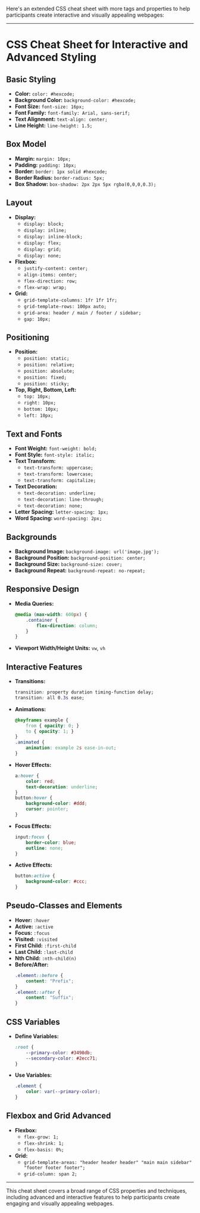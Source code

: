 Here's an extended CSS cheat sheet with more tags and properties to help participants create interactive and visually appealing webpages:

---

# CSS Cheat Sheet for Interactive and Advanced Styling

## Basic Styling
- **Color:** `color: #hexcode;`
- **Background Color:** `background-color: #hexcode;`
- **Font Size:** `font-size: 16px;`
- **Font Family:** `font-family: Arial, sans-serif;`
- **Text Alignment:** `text-align: center;`
- **Line Height:** `line-height: 1.5;`

## Box Model
- **Margin:** `margin: 10px;`
- **Padding:** `padding: 10px;`
- **Border:** `border: 1px solid #hexcode;`
- **Border Radius:** `border-radius: 5px;`
- **Box Shadow:** `box-shadow: 2px 2px 5px rgba(0,0,0,0.3);`

## Layout
- **Display:** 
  - `display: block;`
  - `display: inline;`
  - `display: inline-block;`
  - `display: flex;`
  - `display: grid;`
  - `display: none;`
- **Flexbox:**
  - `justify-content: center;`
  - `align-items: center;`
  - `flex-direction: row;`
  - `flex-wrap: wrap;`
- **Grid:**
  - `grid-template-columns: 1fr 1fr 1fr;`
  - `grid-template-rows: 100px auto;`
  - `grid-area: header / main / footer / sidebar;`
  - `gap: 10px;`

## Positioning
- **Position:** 
  - `position: static;`
  - `position: relative;`
  - `position: absolute;`
  - `position: fixed;`
  - `position: sticky;`
- **Top, Right, Bottom, Left:**
  - `top: 10px;`
  - `right: 10px;`
  - `bottom: 10px;`
  - `left: 10px;`

## Text and Fonts
- **Font Weight:** `font-weight: bold;`
- **Font Style:** `font-style: italic;`
- **Text Transform:** 
  - `text-transform: uppercase;`
  - `text-transform: lowercase;`
  - `text-transform: capitalize;`
- **Text Decoration:** 
  - `text-decoration: underline;`
  - `text-decoration: line-through;`
  - `text-decoration: none;`
- **Letter Spacing:** `letter-spacing: 1px;`
- **Word Spacing:** `word-spacing: 2px;`

## Backgrounds
- **Background Image:** `background-image: url('image.jpg');`
- **Background Position:** `background-position: center;`
- **Background Size:** `background-size: cover;`
- **Background Repeat:** `background-repeat: no-repeat;`

## Responsive Design
- **Media Queries:**
  ```css
  @media (max-width: 600px) {
      .container {
          flex-direction: column;
      }
  }
  ```
- **Viewport Width/Height Units:** `vw`, `vh`

## Interactive Features
- **Transitions:**
  ```css
  transition: property duration timing-function delay;
  transition: all 0.3s ease;
  ```
- **Animations:**
  ```css
  @keyframes example {
      from { opacity: 0; }
      to { opacity: 1; }
  }
  .animated {
      animation: example 2s ease-in-out;
  }
  ```
- **Hover Effects:**
  ```css
  a:hover {
      color: red;
      text-decoration: underline;
  }
  button:hover {
      background-color: #ddd;
      cursor: pointer;
  }
  ```
- **Focus Effects:**
  ```css
  input:focus {
      border-color: blue;
      outline: none;
  }
  ```
- **Active Effects:**
  ```css
  button:active {
      background-color: #ccc;
  }
  ```

## Pseudo-Classes and Elements
- **Hover:** `:hover`
- **Active:** `:active`
- **Focus:** `:focus`
- **Visited:** `:visited`
- **First Child:** `:first-child`
- **Last Child:** `:last-child`
- **Nth Child:** `:nth-child(n)`
- **Before/After:**
  ```css
  .element::before {
      content: "Prefix";
  }
  .element::after {
      content: "Suffix";
  }
  ```

## CSS Variables
- **Define Variables:**
  ```css
  :root {
      --primary-color: #3498db;
      --secondary-color: #2ecc71;
  }
  ```
- **Use Variables:**
  ```css
  .element {
      color: var(--primary-color);
  }
  ```

## Flexbox and Grid Advanced
- **Flexbox:**
  - `flex-grow: 1;`
  - `flex-shrink: 1;`
  - `flex-basis: 0%;`
- **Grid:**
  - `grid-template-areas: "header header header" "main main sidebar" "footer footer footer";`
  - `grid-column: span 2;`

---

This cheat sheet covers a broad range of CSS properties and techniques, including advanced and interactive features to help participants create engaging and visually appealing webpages.
